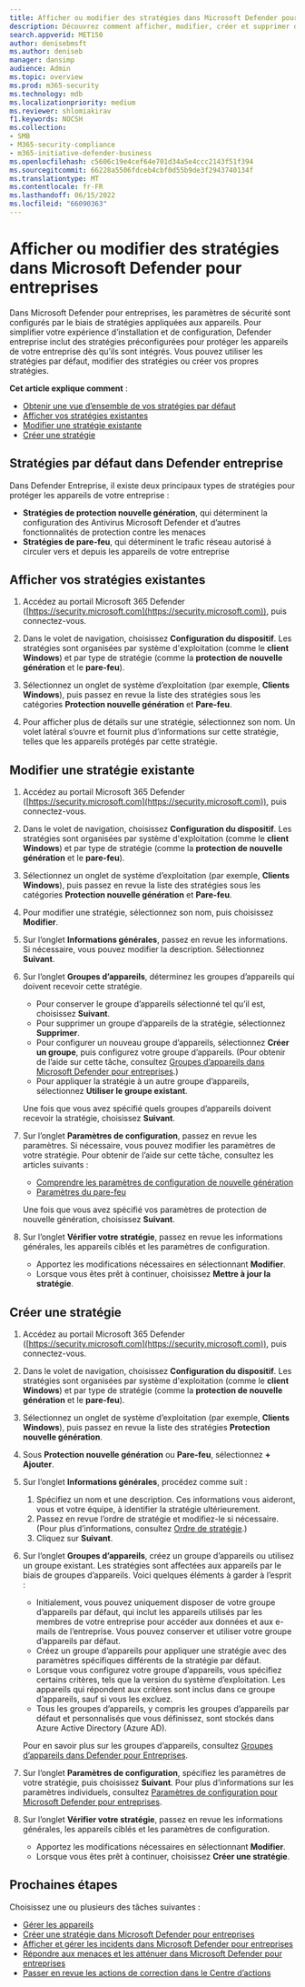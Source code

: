 ```yaml
---
title: Afficher ou modifier des stratégies dans Microsoft Defender pour entreprises
description: Découvrez comment afficher, modifier, créer et supprimer des stratégies de cybersécurité dans Defender entreprise. Protégez vos appareils avec des stratégies de sécurité.
search.appverid: MET150
author: denisebmsft
ms.author: deniseb
manager: dansimp
audience: Admin
ms.topic: overview
ms.prod: m365-security
ms.technology: mdb
ms.localizationpriority: medium
ms.reviewer: shlomiakirav
f1.keywords: NOCSH
ms.collection:
- SMB
- M365-security-compliance
- m365-initiative-defender-business
ms.openlocfilehash: c5606c19e4cef64e701d34a5e4ccc2143f51f394
ms.sourcegitcommit: 66228a5506fdceb4cbf0d55b9de3f2943740134f
ms.translationtype: MT
ms.contentlocale: fr-FR
ms.lasthandoff: 06/15/2022
ms.locfileid: "66090363"
---
```

# <a name="view-or-edit-policies-in-microsoft-defender-for-business"></a>Afficher ou modifier des stratégies dans Microsoft Defender pour entreprises

Dans Microsoft Defender pour entreprises, les paramètres de sécurité sont configurés par le biais de stratégies appliquées aux appareils. Pour simplifier votre expérience d’installation et de configuration, Defender entreprise inclut des stratégies préconfigurées pour protéger les appareils de votre entreprise dès qu’ils sont intégrés. Vous pouvez utiliser les stratégies par défaut, modifier des stratégies ou créer vos propres stratégies.

**Cet article explique comment** :

- [Obtenir une vue d’ensemble de vos stratégies par défaut](#default-policies-in-defender-for-business)
- [Afficher vos stratégies existantes](#view-your-existing-policies)
- [Modifier une stratégie existante](#edit-an-existing-policy)
- [Créer une stratégie](#create-a-new-policy)


## <a name="default-policies-in-defender-for-business"></a>Stratégies par défaut dans Defender entreprise

Dans Defender Entreprise, il existe deux principaux types de stratégies pour protéger les appareils de votre entreprise :

- **Stratégies de protection nouvelle génération**, qui déterminent la configuration des Antivirus Microsoft Defender et d’autres fonctionnalités de protection contre les menaces
- **Stratégies de pare-feu**, qui déterminent le trafic réseau autorisé à circuler vers et depuis les appareils de votre entreprise


## <a name="view-your-existing-policies"></a>Afficher vos stratégies existantes

1. Accédez au portail Microsoft 365 Defender ([https://security.microsoft.com](https://security.microsoft.com)), puis connectez-vous. 

2. Dans le volet de navigation, choisissez **Configuration du dispositif**. Les stratégies sont organisées par système d'exploitation (comme le **client Windows**) et par type de stratégie (comme la **protection de nouvelle génération** et le **pare-feu**). 

3. Sélectionnez un onglet de système d’exploitation (par exemple, **Clients Windows**), puis passez en revue la liste des stratégies sous les catégories **Protection nouvelle génération** et **Pare-feu**. 

4. Pour afficher plus de détails sur une stratégie, sélectionnez son nom. Un volet latéral s’ouvre et fournit plus d’informations sur cette stratégie, telles que les appareils protégés par cette stratégie.

## <a name="edit-an-existing-policy"></a>Modifier une stratégie existante

1. Accédez au portail Microsoft 365 Defender ([https://security.microsoft.com](https://security.microsoft.com)), puis connectez-vous. 

2. Dans le volet de navigation, choisissez **Configuration du dispositif**. Les stratégies sont organisées par système d'exploitation (comme le **client Windows**) et par type de stratégie (comme la **protection de nouvelle génération** et le **pare-feu**). 

3. Sélectionnez un onglet de système d’exploitation (par exemple, **Clients Windows**), puis passez en revue la liste des stratégies sous les catégories **Protection nouvelle génération** et **Pare-feu**. 

4. Pour modifier une stratégie, sélectionnez son nom, puis choisissez **Modifier**.

5. Sur l’onglet **Informations générales**, passez en revue les informations. Si nécessaire, vous pouvez modifier la description. Sélectionnez **Suivant**.

6. Sur l’onglet **Groupes d’appareils**, déterminez les groupes d’appareils qui doivent recevoir cette stratégie.  

   - Pour conserver le groupe d’appareils sélectionné tel qu’il est, choisissez **Suivant**.
   - Pour supprimer un groupe d’appareils de la stratégie, sélectionnez **Supprimer**.
   - Pour configurer un nouveau groupe d’appareils, sélectionnez **Créer un groupe**, puis configurez votre groupe d’appareils. (Pour obtenir de l’aide sur cette tâche, consultez [Groupes d’appareils dans Microsoft Defender pour entreprises](mdb-create-edit-device-groups.md).)
   - Pour appliquer la stratégie à un autre groupe d’appareils, sélectionnez **Utiliser le groupe existant**.

   Une fois que vous avez spécifié quels groupes d’appareils doivent recevoir la stratégie, choisissez **Suivant**.

7. Sur l’onglet **Paramètres de configuration**, passez en revue les paramètres. Si nécessaire, vous pouvez modifier les paramètres de votre stratégie. Pour obtenir de l’aide sur cette tâche, consultez les articles suivants : 

   - [Comprendre les paramètres de configuration de nouvelle génération](mdb-next-gen-configuration-settings.md)   
   - [Paramètres du pare-feu](mdb-firewall.md)

   Une fois que vous avez spécifié vos paramètres de protection de nouvelle génération, choisissez **Suivant**.

8. Sur l’onglet **Vérifier votre stratégie**, passez en revue les informations générales, les appareils ciblés et les paramètres de configuration. 

   - Apportez les modifications nécessaires en sélectionnant **Modifier**.
   - Lorsque vous êtes prêt à continuer, choisissez **Mettre à jour la stratégie**.

## <a name="create-a-new-policy"></a>Créer une stratégie

1. Accédez au portail Microsoft 365 Defender ([https://security.microsoft.com](https://security.microsoft.com)), puis connectez-vous. 

2. Dans le volet de navigation, choisissez **Configuration du dispositif**. Les stratégies sont organisées par système d'exploitation (comme le **client Windows**) et par type de stratégie (comme la **protection de nouvelle génération** et le **pare-feu**). 

3. Sélectionnez un onglet de système d’exploitation (par exemple, **Clients Windows**), puis passez en revue la liste des stratégies **Protection nouvelle génération**. 

4. Sous **Protection nouvelle génération** ou **Pare-feu**, sélectionnez **+ Ajouter**.

5. Sur l’onglet **Informations générales**, procédez comme suit :

   1. Spécifiez un nom et une description. Ces informations vous aideront, vous et votre équipe, à identifier la stratégie ultérieurement.
   2. Passez en revue l’ordre de stratégie et modifiez-le si nécessaire. (Pour plus d’informations, consultez [Ordre de stratégie](mdb-policy-order.md).)
   3. Cliquez sur **Suivant**. 

7. Sur l’onglet **Groupes d’appareils**, créez un groupe d’appareils ou utilisez un groupe existant. Les stratégies sont affectées aux appareils par le biais de groupes d’appareils. Voici quelques éléments à garder à l’esprit :

   - Initialement, vous pouvez uniquement disposer de votre groupe d’appareils par défaut, qui inclut les appareils utilisés par les membres de votre entreprise pour accéder aux données et aux e-mails de l’entreprise. Vous pouvez conserver et utiliser votre groupe d’appareils par défaut.
   - Créez un groupe d’appareils pour appliquer une stratégie avec des paramètres spécifiques différents de la stratégie par défaut. 
   - Lorsque vous configurez votre groupe d’appareils, vous spécifiez certains critères, tels que la version du système d’exploitation. Les appareils qui répondent aux critères sont inclus dans ce groupe d’appareils, sauf si vous les excluez. 
   - Tous les groupes d’appareils, y compris les groupes d’appareils par défaut et personnalisés que vous définissez, sont stockés dans Azure Active Directory (Azure AD).

   Pour en savoir plus sur les groupes d’appareils, consultez [Groupes d’appareils dans Defender pour Entreprises](mdb-create-edit-device-groups.md).

8. Sur l’onglet **Paramètres de configuration**, spécifiez les paramètres de votre stratégie, puis choisissez **Suivant**. Pour plus d’informations sur les paramètres individuels, consultez [Paramètres de configuration pour Microsoft Defender pour entreprises](mdb-next-gen-configuration-settings.md).

9. Sur l’onglet **Vérifier votre stratégie**, passez en revue les informations générales, les appareils ciblés et les paramètres de configuration. 

   - Apportez les modifications nécessaires en sélectionnant **Modifier**.
   - Lorsque vous êtes prêt à continuer, choisissez **Créer une stratégie**.


## <a name="next-steps"></a>Prochaines étapes

Choisissez une ou plusieurs des tâches suivantes :

- [Gérer les appareils](mdb-manage-devices.md)
- [Créer une stratégie dans Microsoft Defender pour entreprises](mdb-create-new-policy.md)
- [Afficher et gérer les incidents dans Microsoft Defender pour entreprises](mdb-view-manage-incidents.md)
- [Répondre aux menaces et les atténuer dans Microsoft Defender pour entreprises](mdb-respond-mitigate-threats.md)
- [Passer en revue les actions de correction dans le Centre d’actions](mdb-review-remediation-actions.md)